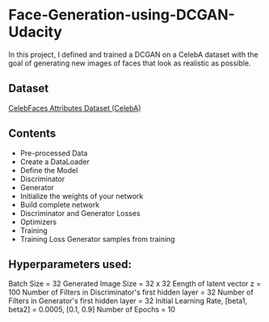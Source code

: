 # Face-Generation-using-DCGAN-Udacity
In this project, I defined and trained a DCGAN on a CelebA dataset with the goal of  generating new images of faces that look as realistic as possible.

## Dataset

[CelebFaces Attributes Dataset (CelebA)](https://s3.amazonaws.com/video.udacity-data.com/topher/2018/November/5be7eb6f_processed-celeba-small/processed-celeba-small.zip)

## Contents
- Pre-processed Data
- Create a DataLoader
- Define the Model
- Discriminator
- Generator
- Initialize the weights of your network
- Build complete network
- Discriminator and Generator Losses
- Optimizers
- Training
- Training Loss
Generator samples from training

## Hyperparameters used:
Batch Size = 32
Generated Image Size = 32 x 32
Eength of latent vector z = 100
Number of Filters in Discriminator's first hidden layer = 32
Number of Filters in Generator's first hidden layer = 32
Initial Learning Rate, [beta1, beta2] = 0.0005, [0.1, 0.9]
Number of Epochs = 10
